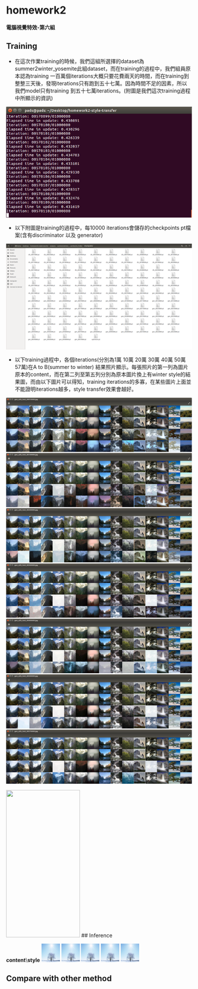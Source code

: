 # homework2

**電腦視覺特效-第六組**  
  
## Training  
  
* 在這次作業training的時候，我們這組所選擇的dataset為summer2winter_yosemite此組dataset，而在training的過程中，我們組員原本認為training 一百萬個iterations大概只要花費兩天的時間，而在training到整整三天後，發現iterations只有跑到五十七萬。因為時間不足的因素，所以我們model只有training 到五十七萬iterations。(附圖是我們這次training過程中所顯示的資訊)  
  
![alt text](pictures/training/training1.png)  
  
* 以下附圖是training的過程中，每10000 iterations會儲存的checkpoints pt檔案(含有discriminator 以及 generator)
  
![alt text](pictures/training/training2.png)
  
* 以下training過程中，各個iterations(分別為1萬 10萬 20萬 30萬 40萬 50萬 57萬)在A to B(summer to winter) 結果照片顯示。每張照片的第一列為圖片原本的content，而在第二列至第五列分別為原本圖片換上有winter style的結果圖，而由以下圖片可以得知，training iterations的多寡，在某些圖片上面並不能證明iterations越多，style transfer效果會越好。
  
![alt text](pictures/training/training3.png)  
![alt text](pictures/training/training4.png)  
![alt text](pictures/training/training5.png)  
![alt text](pictures/training/training6.png)  
![alt text](pictures/training/training7.png)  
![alt text](pictures/training/training8.png)  
![alt text](pictures/training/training9.png)

<img src="https://gyazo.com/eb5c5741b6a9a16c692170a41a49c858.png" width="200" height="400"/>
## Inference
  
**content**\\**style** 
<img src="https://github.com/TingWeiHuang22/homework2/blob/master/pictures/input_style/1.jpg" width="50" height="50"/>
<img src="https://github.com/TingWeiHuang22/homework2/blob/master/pictures/input_style/1.jpg" width="50" height="50"/>
<img src="https://github.com/TingWeiHuang22/homework2/blob/master/pictures/input_style/1.jpg" width="50" height="50"/>
<img src="https://github.com/TingWeiHuang22/homework2/blob/master/pictures/input_style/1.jpg" width="50" height="50"/>
<img src="https://github.com/TingWeiHuang22/homework2/blob/master/pictures/input_style/1.jpg" width="50" height="50"/> 
  
    
## Compare with other method  



  
  
  


